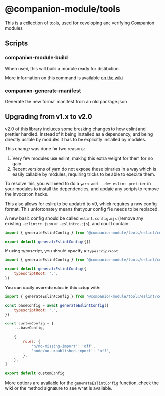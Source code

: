 # @companion-module/tools

This is a collection of tools, used for developing and verifying Companion modules

## Scripts

### companion-module-build

When used, this will build a module ready for distibution

More information on this command is available [on the wiki](https://github.com/bitfocus/companion-module-base/wiki/Module-packaging)

### companion-generate-manifest

Generate the new format manifest from an old package.json


## Upgrading from v1.x to v2.0

v2.0 of this library includes some breaking changes to how eslint and prettier handled.
Instead of it being installed as a dependency, and being directly usable by modules it has to be explicitly installed by modules.

This change was done for two reasons:
1) Very few modules use eslint, making this extra weight for them for no gain
2) Recent versions of yarn do not expose these binaries in a way which is easily callable by modules, requiring tricks to be able to execute them.

To resolve this, you will need to do a `yarn add --dev eslint prettier` in your modules to install the dependencies, and update any scripts to remove the invocation hacks.

This also allows for eslint to be updated to v9, which requires a new config format. This unfortonately means that your config file needs to be replaced.

A new basic config should be called `eslint.config.mjs` (remove any existing `.eslintrc.json` or `.eslintrc.cjs`), and could contain:
```js
import { generateEslintConfig } from '@companion-module/tools/eslint/config.mjs'

export default generateEslintConfig({})
```

If using typescript, you should specify a `typescriprRoot`

```js
import { generateEslintConfig } from '@companion-module/tools/eslint/config.mjs'

export default generateEslintConfig({
    typescriptRoot: '.',
})
```

You can easily override rules in this setup with:
```js
import { generateEslintConfig } from '@companion-module/tools/eslint/config.mjs'

const baseConfig = await generateEslintConfig({
	typescriptRoot: '.',
})

const customConfig = [
	...baseConfig,

	{
		rules: {
			'n/no-missing-import': 'off',
			'node/no-unpublished-import': 'off',
		},
	},
]

export default customConfig
```

More options are available for the `generateEslintConfig` function, check the wiki or the method signature to see what is available.

